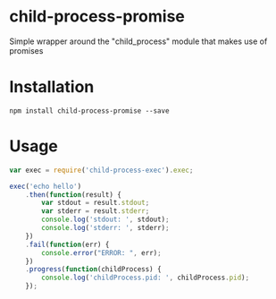child-process-promise
=====================

Simple wrapper around the "child_process" module that makes use of promises

# Installation
```
npm install child-process-promise --save
```

# Usage
```javascript
var exec = require('child-process-exec').exec;

exec('echo hello')
    .then(function(result) {
        var stdout = result.stdout;
        var stderr = result.stderr;
        console.log('stdout: ', stdout);
        console.log('stderr: ', stderr);
    })
    .fail(function(err) {
        console.error("ERROR: ", err);
    })
    .progress(function(childProcess) {
        console.log('childProcess.pid: ', childProcess.pid);
    });
```